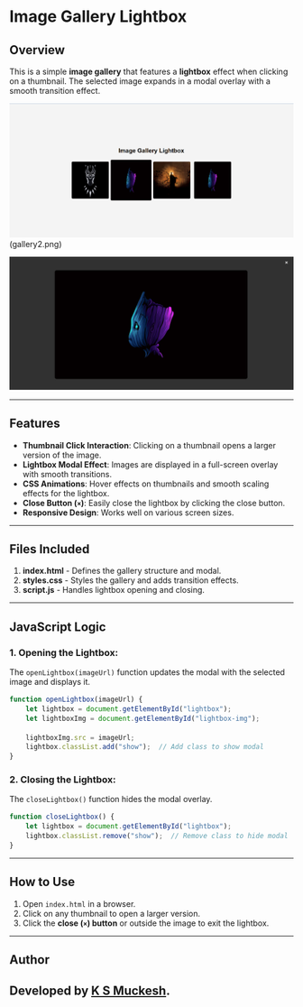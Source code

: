 # Image Gallery Lightbox

## Overview
This is a simple **image gallery** that features a **lightbox** effect when clicking on a thumbnail. The selected image expands in a modal overlay with a smooth transition effect.

![Gallery Preview](gallery1.png)(gallery2.png)

![Lightbox Preview](gallery2.png)

---

## Features
- **Thumbnail Click Interaction**: Clicking on a thumbnail opens a larger version of the image.
- **Lightbox Modal Effect**: Images are displayed in a full-screen overlay with smooth transitions.
- **CSS Animations**: Hover effects on thumbnails and smooth scaling effects for the lightbox.
- **Close Button (`×`)**: Easily close the lightbox by clicking the close button.
- **Responsive Design**: Works well on various screen sizes.

---

## Files Included
1. **index.html** - Defines the gallery structure and modal.
2. **styles.css** - Styles the gallery and adds transition effects.
3. **script.js** - Handles lightbox opening and closing.

---

## JavaScript Logic

### 1. Opening the Lightbox:
The `openLightbox(imageUrl)` function updates the modal with the selected image and displays it.
```js
function openLightbox(imageUrl) {
    let lightbox = document.getElementById("lightbox");
    let lightboxImg = document.getElementById("lightbox-img");

    lightboxImg.src = imageUrl;
    lightbox.classList.add("show");  // Add class to show modal
}
```

### 2. Closing the Lightbox:
The `closeLightbox()` function hides the modal overlay.
```js
function closeLightbox() {
    let lightbox = document.getElementById("lightbox");
    lightbox.classList.remove("show");  // Remove class to hide modal
}
```

---

## How to Use
1. Open `index.html` in a browser.
2. Click on any thumbnail to open a larger version.
3. Click the **close (`×`) button** or outside the image to exit the lightbox.

---


## Author
Developed by **[K S Muckesh](https://github.com/Muckesh)**.
---